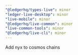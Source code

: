 ```yaml
---
"@ledgerhq/types-live": minor
"ledger-live-desktop": minor
"live-mobile": minor
"@ledgerhq/live-common": minor
"live-common-tools": minor
"@ledgerhq/live-cli": minor
---
```


Add nyx to cosmos chains
